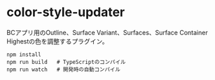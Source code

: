 # color-style-updater
BCアプリ用のOutline、Surface Variant、Surfaces、Surface Container Highestの色を調整するプラグイン。

```
npm install
npm run build   # TypeScriptのコンパイル
npm run watch   # 開発時の自動コンパイル
```